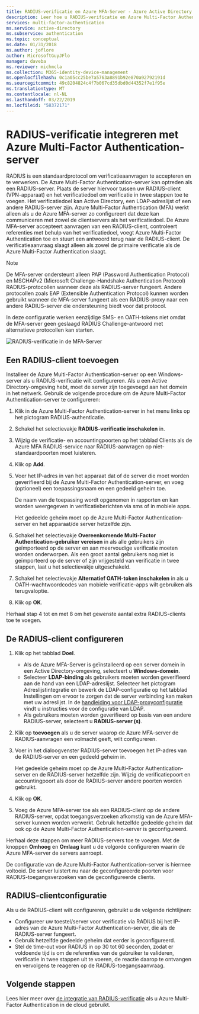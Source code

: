 ```yaml
---
title: RADIUS-verificatie en Azure MFA-Server - Azure Active Directory
description: Leer hoe u RADIUS-verificatie en Azure Multi-Factor Authentication-server implementeert.
services: multi-factor-authentication
ms.service: active-directory
ms.subservice: authentication
ms.topic: conceptual
ms.date: 01/31/2018
ms.author: joflore
author: MicrosoftGuyJFlo
manager: daveba
ms.reviewer: michmcla
ms.collection: M365-identity-device-management
ms.openlocfilehash: 0c1a05cc25be7a5763a8891b92e870a92792191d
ms.sourcegitcommit: 49c8204824c4f7b067cd35dbd0d44352f7e1f95e
ms.translationtype: MT
ms.contentlocale: nl-NL
ms.lasthandoff: 03/22/2019
ms.locfileid: "58372171"
---
```

# <a name="integrate-radius-authentication-with-azure-multi-factor-authentication-server"></a>RADIUS-verificatie integreren met Azure Multi-Factor Authentication-server

RADIUS is een standaardprotocol om verificatieaanvragen te accepteren en te verwerken. De Azure Multi-Factor Authentication-server kan optreden als een RADIUS-server. Plaats de server hiervoor tussen uw RADIUS-client (VPN-apparaat) en het verificatiedoel om verificatie in twee stappen toe te voegen. Het verificatiedoel kan Active Directory, een LDAP-adreslijst of een andere RADIUS-server zijn. Azure Multi-Factor Authentication (MFA) werkt alleen als u de Azure MFA-server zo configureert dat deze kan communiceren met zowel de clientservers als het verificatiedoel. De Azure MFA-server accepteert aanvragen van een RADIUS-client, controleert referenties met behulp van het verificatiedoel, voegt Azure Multi-Factor Authentication toe en stuurt een antwoord terug naar de RADIUS-client. De verificatieaanvraag slaagt alleen als zowel de primaire verificatie als de Azure Multi-Factor Authentication slaagt.

> [!NOTE]
> De MFA-server ondersteunt alleen PAP (Password Authentication Protocol) en MSCHAPv2 (Microsoft Challenge-Handshake Authentication Protocol) RADIUS-protocollen wanneer deze als RADIUS-server fungeert.  Andere protocollen zoals EAP (Extensible Authentication Protocol) kunnen worden gebruikt wanneer de MFA-server fungeert als een RADIUS-proxy naar een andere RADIUS-server die ondersteuning biedt voor dat protocol.
>
> In deze configuratie werken eenzijdige SMS- en OATH-tokens niet omdat de MFA-server geen geslaagd RADIUS Challenge-antwoord met alternatieve protocollen kan starten.

![RADIUS-verificatie in de MFA-Server](./media/howto-mfaserver-dir-radius/radius.png)

## <a name="add-a-radius-client"></a>Een RADIUS-client toevoegen

Installeer de Azure Multi-Factor Authentication-server op een Windows-server als u RADIUS-verificatie wilt configureren. Als u een Active Directory-omgeving hebt, moet de server zijn toegevoegd aan het domein in het netwerk. Gebruik de volgende procedure om de Azure Multi-Factor Authentication-server te configureren:

1. Klik in de Azure Multi-Factor Authentication-server in het menu links op het pictogram RADIUS-authenticatie.
2. Schakel het selectievakje **RADIUS-verificatie inschakelen** in.
3. Wijzig de verificatie- en accountingpoorten op het tabblad Clients als de Azure MFA RADIUS-service naar RADIUS-aanvragen op niet-standaardpoorten moet luisteren.
4. Klik op **Add**.
5. Voer het IP-adres in van het apparaat dat of de server die moet worden geverifieerd bij de Azure Multi-Factor Authentication-server, en voeg (optioneel) een toepassingsnaam en een gedeeld geheim toe.

   De naam van de toepassing wordt opgenomen in rapporten en kan worden weergegeven in verificatieberichten via sms of in mobiele apps.

   Het gedeelde geheim moet op de Azure Multi-Factor Authentication-server en het apparaat/de server hetzelfde zijn.

6. Schakel het selectievakje **Overeenkomende Multi-Factor Authentication-gebruiker vereisen** in als alle gebruikers zijn geïmporteerd op de server en aan meervoudige verificatie moeten worden onderworpen. Als een groot aantal gebruikers nog niet is geïmporteerd op de server of zijn vrijgesteld van verificatie in twee stappen, laat u het selectievakje uitgeschakeld.
7. Schakel het selectievakje **Alternatief OATH-token inschakelen** in als u OATH-wachtwoordcodes van mobiele verificatie-apps wilt gebruiken als terugvaloptie.
8. Klik op **OK**.

Herhaal stap 4 tot en met 8 om het gewenste aantal extra RADIUS-clients toe te voegen.

## <a name="configure-your-radius-client"></a>De RADIUS-client configureren

1. Klik op het tabblad **Doel**.
   * Als de Azure MFA-Server is geïnstalleerd op een server domein in een Active Directory-omgeving, selecteert u **Windows-domein**.
   * Selecteer **LDAP-binding** als gebruikers moeten worden geverifieerd aan de hand van een LDAP-adreslijst.
      Selecteer het pictogram Adreslijstintegratie en bewerk de LDAP-configuratie op het tabblad Instellingen om ervoor te zorgen dat de server verbinding kan maken met uw adreslijst. In de [handleiding voor LDAP-proxyconfiguratie](howto-mfaserver-dir-ldap.md) vindt u instructies voor de configuratie van LDAP.
   * Als gebruikers moeten worden geverifieerd op basis van een andere RADIUS-server, selecteert u **RADIUS-server (s)**.
1. Klik op **toevoegen** als u de server waarop de Azure MFA-server de RADIUS-aanvragen een volmacht geeft, wilt configureren.
1. Voer in het dialoogvenster RADIUS-server toevoegen het IP-adres van de RADIUS-server en een gedeeld geheim in.

   Het gedeelde geheim moet op de Azure Multi-Factor Authentication-server en de RADIUS-server hetzelfde zijn. Wijzig de verificatiepoort en accountingpoort als door de RADIUS-server andere poorten worden gebruikt.

1. Klik op **OK**.
1. Voeg de Azure MFA-server toe als een RADIUS-client op de andere RADIUS-server, opdat toegangsverzoeken afkomstig van de Azure MFA-server kunnen worden verwerkt. Gebruik hetzelfde gedeelde geheim dat ook op de Azure Multi-Factor Authentication-server is geconfigureerd.

Herhaal deze stappen om meer RADIUS-servers toe te voegen. Met de knoppen **Omhoog** en **Omlaag** kunt u de volgorde configureren waarin de Azure MFA-server de servers aanroept.

De configuratie van de Azure Multi-Factor Authentication-server is hiermee voltooid. De server luistert nu naar de geconfigureerde poorten voor RADIUS-toegangsverzoeken van de geconfigureerde clients.

## <a name="radius-client-configuration"></a>RADIUS-clientconfiguratie

Als u de RADIUS-client wilt configureren, gebruikt u de volgende richtlijnen:

* Configureer uw toestel/server voor verificatie via RADIUS bij het IP-adres van de Azure Multi-Factor Authentication-server, die als de RADIUS-server fungeert.
* Gebruik hetzelfde gedeelde geheim dat eerder is geconfigureerd.
* Stel de time-out voor RADIUS in op 30 tot 60 seconden, zodat er voldoende tijd is om de referenties van de gebruiker te valideren, verificatie in twee stappen uit te voeren, de reactie daarop te ontvangen en vervolgens te reageren op de RADIUS-toegangsaanvraag.

## <a name="next-steps"></a>Volgende stappen

Lees hier meer over [de integratie van RADIUS-verificatie](howto-mfa-nps-extension.md) als u Azure Multi-Factor Authentication in de cloud gebruikt. 
